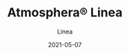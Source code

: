 ---
title: "Atmosphera® Linea"
image_primary: "img/Arktura-Atmosphera-Linea-Confidential_WEB_1-scaled.jpg"
image_secondary: "img/Arktura-Atmosphera-Linea-Standard-Ceiling-Feature.Image-v2-1600x1600.png"
description: "Linea%u2019s%20ceiling%20baffles%20are%20on%20the%20straight%20and%20narrow%2C%20providing%20a%20firm%20determination%20to%20your%20ceiling.%20Linea%20offers%20ample%20fin%20spacing%20and%20depth%20to%20hide%20integrated%20drop%20down%20building%20systems.%20And%20thanks%20to%20its%20Soft%20Sound%AE%20fins%2C%20it%20brings%20sound%20control%20to%20any%20space%20as%20well%2C%20giving%20you%20a%20strong%20design%20and%20strong%20acoustics."
designer: "Arktura"
tags: 
  - "Acoustic"
  - "Ceiling Baffles"
subtitle: "Linea"
href: "https://arktura.com/product/atmosphera-standard-linea/"
category: "Acoustic"
manufacturer: "Arktura"
slug: "/manufacturers/arktura/acoustic/arktura-atmosphera-linea"
date: "2021-05-07"
---